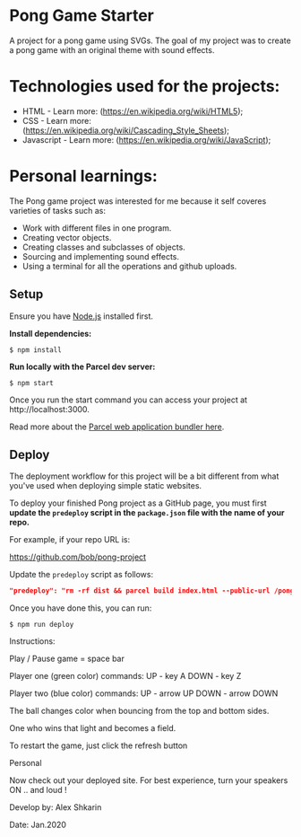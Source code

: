 # Pong Game Starter

A project for a pong game using SVGs. The goal of my project was to create a pong game with an original theme with sound effects.

# Technologies used for the projects:

+ HTML - Learn more: (https://en.wikipedia.org/wiki/HTML5);
+ CSS - Learn more: (https://en.wikipedia.org/wiki/Cascading_Style_Sheets);
+ Javascript - Learn more: (https://en.wikipedia.org/wiki/JavaScript);

# Personal learnings:
The Pong game project was interested for me because it self coveres varieties of tasks such as: 
* Work with different files in one program.
* Creating vector objects.
* Creating classes and subclasses of objects.
* Sourcing and implementing sound effects.
* Using a terminal for all the operations and github uploads.

## Setup

Ensure you have [Node.js](https://nodejs.org/en/) installed first.

**Install dependencies:**

`$ npm install`

**Run locally with the Parcel dev server:**

`$ npm start`

Once you run the start command you can access your project at http://localhost:3000.

Read more about the [Parcel web application bundler here](https://parceljs.org/).

## Deploy

The deployment workflow for this project will be a bit different from what you've used when deploying simple static websites.

To deploy your finished Pong project as a GitHub page, you must first **update the `predeploy` script in the `package.json` file with the name of your repo.**


For example, if your repo URL is:

https://github.com/bob/pong-project

Update the `predeploy` script as follows:

```json
"predeploy": "rm -rf dist && parcel build index.html --public-url /pong-project",
```

Once you have done this, you can run:

`$ npm run deploy`

Instructions:

Play / Pause game = space bar

Player one (green color) commands: 
UP - key A
DOWN - key Z

Player two (blue color) commands:
UP - arrow UP
DOWN - arrow DOWN

The ball changes color when bouncing from the top and bottom sides.

One who wins that light and becomes a field.

To restart the game, just click the refresh button


Personal 

Now check out your deployed site. For best experience, turn your speakers ON .. and loud ! 


Develop by: Alex Shkarin

Date: Jan.2020
